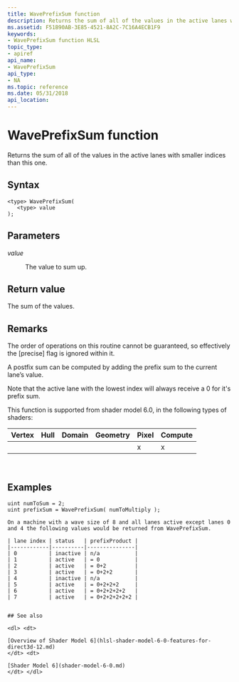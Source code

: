 ```yaml
---
title: WavePrefixSum function
description: Returns the sum of all of the values in the active lanes with smaller indices than this one.
ms.assetid: F51B90AB-3E85-4521-8A2C-7C16A4ECB1F9
keywords:
- WavePrefixSum function HLSL
topic_type:
- apiref
api_name:
- WavePrefixSum
api_type:
- NA
ms.topic: reference
ms.date: 05/31/2018
api_location: 
---
```


# WavePrefixSum function

Returns the sum of all of the values in the active lanes with smaller indices than this one.

## Syntax

``` syntax
<type> WavePrefixSum(
   <type> value
);
```

## Parameters

<dl> <dt>

*value* 
</dt> <dd>

The value to sum up.

</dd> </dl>

## Return value

The sum of the values.

## Remarks

The order of operations on this routine cannot be guaranteed, so effectively the \[precise\] flag is ignored within it.

A postfix sum can be computed by adding the prefix sum to the current lane’s value.

Note that the active lane with the lowest index will always receive a 0 for it's prefix sum.

This function is supported from shader model 6.0, in the following types of shaders:



| Vertex | Hull | Domain | Geometry | Pixel | Compute |
|--------|------|--------|----------|-------|---------|
|        |      |        |          | x     | x       |



 

## Examples

    uint numToSum = 2;
    uint prefixSum = WavePrefixSum( numToMultiply );
```
On a machine with a wave size of 8 and all lanes active except lanes 0 and 4 the following values would be returned from WavePrefixSum.

| lane index | status   | prefixProduct | 
|------------|----------|---------------|
| 0          | inactive | n/a           |
| 1          | active   | = 0           |
| 2          | active   | = 0+2         |
| 3          | active   | = 0+2+2       |
| 4          | inactive | n/a           |
| 5          | active   | = 0+2+2+2     |
| 6          | active   | = 0+2+2+2+2   |
| 7          | active   | = 0+2+2+2+2+2 |


## See also

<dl> <dt>

[Overview of Shader Model 6](hlsl-shader-model-6-0-features-for-direct3d-12.md)
</dt> <dt>

[Shader Model 6](shader-model-6-0.md)
</dt> </dl>

 

 




